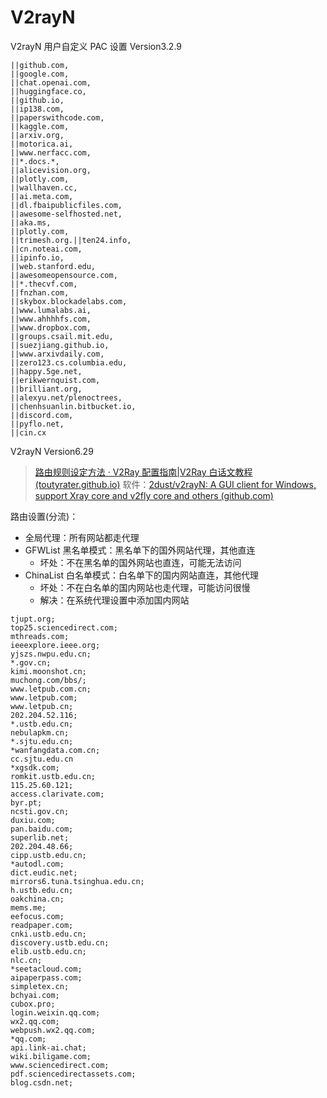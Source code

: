 # V2rayN

V2rayN 用户自定义 PAC 设置 Version3.2.9

```v2ray
||github.com,
||google.com,
||chat.openai.com,
||huggingface.co,
||github.io,
||ip138.com,
||paperswithcode.com,
||kaggle.com,
||arxiv.org,
||motorica.ai,
||www.nerfacc.com,
||*.docs.*,
||alicevision.org,
||plotly.com,
||wallhaven.cc,
||ai.meta.com,
||dl.fbaipublicfiles.com,
||awesome-selfhosted.net,
||aka.ms,
||plotly.com,
||trimesh.org.||ten24.info,
||cn.noteai.com,
||ipinfo.io,
||web.stanford.edu,
||awesomeopensource.com,
||*.thecvf.com,
||fnzhan.com,
||skybox.blockadelabs.com,
||www.lumalabs.ai,
||www.ahhhhfs.com,
||www.dropbox.com,
||groups.csail.mit.edu,
||suezjiang.github.io,
||www.arxivdaily.com,
||zero123.cs.columbia.edu,
||happy.5ge.net,
||erikwernquist.com,
||brilliant.org,
||alexyu.net/plenoctrees,
||chenhsuanlin.bitbucket.io,
||discord.com,
||pyflo.net,
||cin.cx
```

V2rayN Version6.29

> [路由规则设定方法 · V2Ray 配置指南|V2Ray 白话文教程 (toutyrater.github.io)](https://toutyrater.github.io/routing/configurate_rules.html)
>软件：[2dust/v2rayN: A GUI client for Windows, support Xray core and v2fly core and others (github.com)](https://github.com/2dust/v2rayN)

路由设置(分流)：
- 全局代理：所有网站都走代理
- GFWList 黑名单模式：黑名单下的国外网站代理，其他直连
  - 坏处：不在黑名单的国外网站也直连，可能无法访问
- ChinaList 白名单模式：白名单下的国内网站直连，其他代理
  - 坏处：不在白名单的国内网站也走代理，可能访问很慢
  - 解决：在系统代理设置中添加国内网站

```domain
tjupt.org;
top25.sciencedirect.com;
mthreads.com;
ieeexplore.ieee.org;
yjszs.nwpu.edu.cn;
*.gov.cn;
kimi.moonshot.cn;
muchong.com/bbs/;
www.letpub.com.cn;
www.letpub.com;
www.letpub.cn;
202.204.52.116;
*.ustb.edu.cn;
nebulapkm.cn;
*.sjtu.edu.cn;
*wanfangdata.com.cn;
cc.sjtu.edu.cn
*xgsdk.com;
romkit.ustb.edu.cn;
115.25.60.121;
access.clarivate.com;
byr.pt;
ncsti.gov.cn;
duxiu.com;
pan.baidu.com;
superlib.net;
202.204.48.66;
cipp.ustb.edu.cn;
*autodl.com;
dict.eudic.net;
mirrors6.tuna.tsinghua.edu.cn;
h.ustb.edu.cn;
oakchina.cn;
mems.me;
eefocus.com;
readpaper.com;
cnki.ustb.edu.cn;
discovery.ustb.edu.cn;
elib.ustb.edu.cn;
nlc.cn;
*seetacloud.com;
aipaperpass.com;
simpletex.cn;
bchyai.com;
cubox.pro;
login.weixin.qq.com;
wx2.qq.com;
webpush.wx2.qq.com;
*qq.com;
api.link-ai.chat;
wiki.biligame.com;
www.sciencedirect.com;
pdf.sciencedirectassets.com;
blog.csdn.net;
```